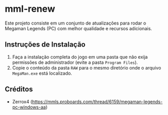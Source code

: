 # mml-renew

Este projeto consiste em um conjunto de atualizações para rodar o Megaman Legends (PC) com melhor qualidade e recursos adicionais.

## Instruções de Instalação

1. Faça a instalação completa do jogo em uma pasta que não exija permissões de administrador (evite a pasta `Program Files`).
2. Copie o conteúdo da pasta `RAW` para o mesmo diretório onde o arquivo `MegaMan.exe` está localizado.

## Créditos
- Zerrox4 (https://mmls.proboards.com/thread/6159/megaman-legends-pc-windows-aa)